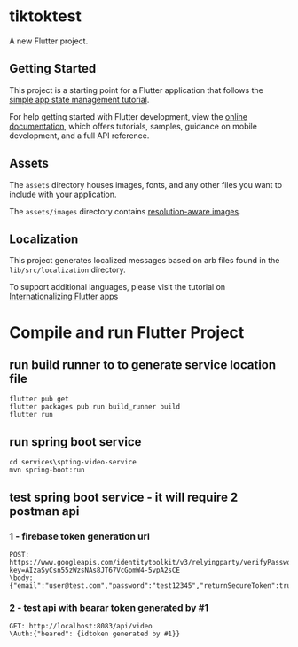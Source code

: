 # tiktoktest

A new Flutter project.

## Getting Started

This project is a starting point for a Flutter application that follows the
[simple app state management
tutorial](https://flutter.dev/docs/development/data-and-backend/state-mgmt/simple).

For help getting started with Flutter development, view the
[online documentation](https://flutter.dev/docs), which offers tutorials,
samples, guidance on mobile development, and a full API reference.

## Assets

The `assets` directory houses images, fonts, and any other files you want to
include with your application.

The `assets/images` directory contains [resolution-aware
images](https://flutter.dev/docs/development/ui/assets-and-images#resolution-aware).

## Localization

This project generates localized messages based on arb files found in
the `lib/src/localization` directory.

To support additional languages, please visit the tutorial on
[Internationalizing Flutter
apps](https://flutter.dev/docs/development/accessibility-and-localization/internationalization)

# Compile and run Flutter Project

## run build runner to to generate service location file

```
flutter pub get
flutter packages pub run build_runner build
flutter run
```

## run spring boot service

```
cd services\spting-video-service
mvn spring-boot:run
```

## test spring boot service - it will require 2 postman api

### 1 -  firebase token generation url
```
POST: https://www.googleapis.com/identitytoolkit/v3/relyingparty/verifyPassword?key=AIzaSyCsn55zWzsNAs8JT67VcGpmW4-5vpA2sCE
\body:{"email":"user@test.com","password":"test12345","returnSecureToken":true}
```

### 2 -  test api with bearar token generated by #1

```
GET: http://localhost:8083/api/video
\Auth:{"beared": {idtoken generated by #1}}
```
